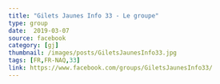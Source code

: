 ```yaml
---
title: "Gilets Jaunes Info 33 - Le groupe"
type: group
date:  2019-03-07
source: facebook
category: [gj]
thumbnail: /images/posts/GiletsJaunesInfo33.jpg
tags: [FR,FR-NAQ,33]
link: https://www.facebook.com/groups/GiletsJaunesInfo33/
---
```

